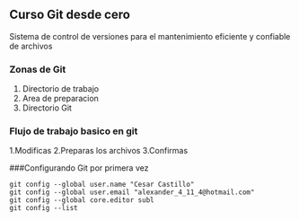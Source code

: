 ## Curso Git desde cero
Sistema de control de versiones para el mantenimiento eficiente y confiable de archivos

### Zonas de Git
1. Directorio de trabajo
2. Area de preparacion
3. Directorio Git

### Flujo de trabajo basico en git
1.Modificas
2.Preparas los archivos
3.Confirmas

###Configurando Git por primera vez
```
git config --global user.name "Cesar Castillo"
git config --global user.email "alexander_4_11_4@hotmail.com"
git config --global core.editor subl
git config --list
```
